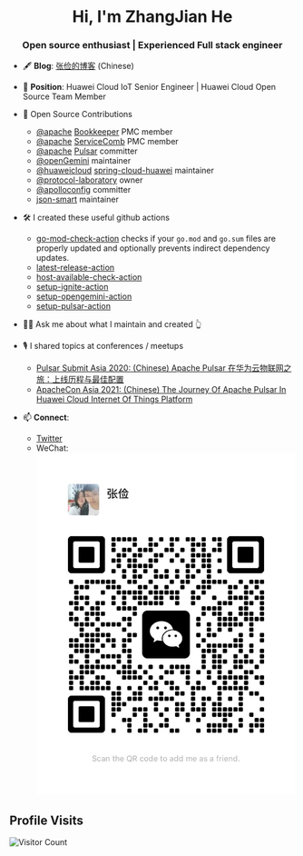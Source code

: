 <h1 style="text-align: center">Hi, I'm ZhangJian He</h1>
<h3 style="text-align: center">Open source enthusiast | Experienced Full stack engineer</h3>

- 🖋️ **Blog**: [张俭的博客](https://shoothzj.github.io/) (Chinese)

- 💼 **Position**: Huawei Cloud IoT Senior Engineer | Huawei Cloud Open Source Team Member

- 🚀 Open Source Contributions
  - [@apache](https://github.com/apache) [Bookkeeper](https://github.com/apache/bookkeeper) PMC member
  - [@apache](https://github.com/apache) [ServiceComb](https://github.com/apache/servicecomb-java-chassis) PMC member
  - [@apache](https://github.com/apache) [Pulsar](https://github.com/apache/pulsar) committer
  - [@openGemini](https://github.com/openGemini) maintainer
  - [@huaweicloud](https://github.com/huaweicloud) [spring-cloud-huawei](https://github.com/huaweicloud/spring-cloud-huawei) maintainer
  - [@protocol-laboratory](https://github.com/protocol-laboratory) owner
  - [@apolloconfig](https://github.com/apolloconfig) committer
  - [json-smart](https://github.com/netplex/json-smart-v2) maintainer

- 🛠️ I created these useful github actions
  - [go-mod-check-action](https://github.com/shoothzj/go-mod-check-action) checks if your `go.mod` and `go.sum` files are properly updated and optionally prevents indirect dependency updates.
  - [latest-release-action](https://github.com/shoothzj/latest-release-action)
  - [host-available-check-action](https://github.com/shoothzj/host-available-check-action)
  - [setup-ignite-action](https://github.com/shoothzj/setup-opengemini-action)
  - [setup-opengemini-action](https://github.com/shoothzj/setup-opengemini-action)
  - [setup-pulsar-action](https://github.com/shoothzj/setup-pulsar-action)

- 🖐🏻 Ask me about what I maintain and created 👆

- 🎙 I shared topics at conferences / meetups
  - [Pulsar Submit Asia 2020: (Chinese) Apache Pulsar 在华为云物联网之旅：上线历程与最佳配置](https://www.bilibili.com/video/BV1fz4y1k7a4?spm_id_from=333.999.0.0)
  - [ApacheCon Asia 2021: (Chinese) The Journey Of Apache Pulsar In Huawei Cloud Internet Of Things Platform](https://www.youtube.com/watch?v=2XOIj4-dibI&list=PLU2OcwpQkYCw6MXdsHGmyWgw6LbNnzxdX&ab_channel=TheApacheFoundation)

- 📫 **Connect**:
  - [Twitter](https://twitter.com/shoothzj)
  - WeChat: ![wechat-qr-code](img/wechat-qr-code.jpeg)

## Profile Visits

![Visitor Count](https://profile-counter.glitch.me/{shoothzj}/count.svg)
